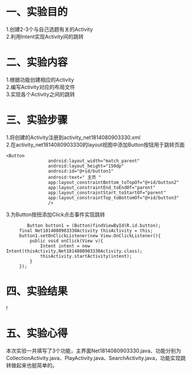 # 一、实验目的

1.创建2-3个与自己选题有关的Activity  
2.利用Intent实现Activity间的跳转

# 二、实验内容

1.根据功能创建相应的Activity  
2.编写Activity对应的布局文件  
3.实现各个Activity之间的跳转

# 三、实验步骤

1.将创建的Activity注册到activity_net1814080903330.xml  
2.在activity_net1814080903330的layout视图中添加Button按钮用于跳转页面 
```
<Button
                android:layout_width="match_parent"
                android:layout_height="150dp"
                android:id="@+id/button1"
                android:text=" 主页 "
                app:layout_constraintBottom_toTopOf="@+id/button2"
                app:layout_constraintEnd_toEndOf="parent"
                app:layout_constraintStart_toStartOf="parent"
                app:layout_constraintTop_toBottomOf="@+id/button3"
                />
```


3.为Button按扭添加Click点击事件实现跳转
```
        Button button1 = (Button)findViewById(R.id.button);
     final Net1814080903330Activity thisActivity = this;
     button1.setOnClickListener(new View.OnClickListener(){
         public void onClick(View v){
             Intent intent = new Intent(thisActivity,Net1814080903330Activity.class);
             thisActivity.startActivity(intent);
         }
     });
```
# 四、实验结果
!

# 五、实验心得
本次实验一共填写了3个功能，主界面Net1814080903330.java、功能分别为CollectionActivity.java、PlayActivity.java、SearchActivity.java，功能实现跳转做起来也挺简单的。
